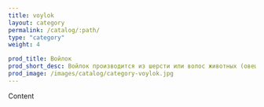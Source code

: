 ```yaml
---
title: voylok
layout: category
permalink: /catalog/:path/
type: "category"
weight: 4

prod_title: Войлок
prod_short_desc: Войлок производится из шерсти или волос животных (овец, коз) или из смеси этих волокон с другими натуральными волокнами. Материал обладает высокой термической и химической стойкостью, имеет эффективные теплоизоляционные и звукопоглощающие свойства.
prod_image: /images/catalog/category-voylok.jpg
---
```


Content
